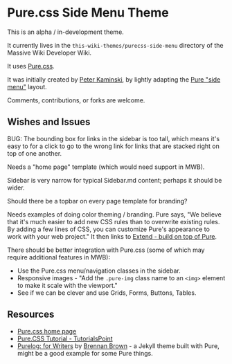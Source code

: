 # Pure.css Side Menu Theme

This is an alpha / in-development theme.

It currently lives in the `this-wiki-themes/purecss-side-menu` directory of the Massive Wiki Developer Wiki.

It uses [Pure.css](https://purecss.io/).

It was initially created by [Peter Kaminski](mailto:kaminski@istori.com), by lightly adapting the [Pure "side menu"](https://github.com/pure-css/pure/tree/master/site/static/layouts/side-menu) layout.

Comments, contributions, or forks are welcome.

## Wishes and Issues

BUG: The bounding box for links in the sidebar is too tall, which means it's easy to for a click to go to the wrong link for links that are stacked right on top of one another.

Needs a "home page" template (which would need support in MWB).

Sidebar is very narrow for typical Sidebar.md content; perhaps it should be wider.

Should there be a topbar on every page template for branding?

Needs examples of doing color theming / branding. Pure says, "We believe that it's much easier to add new CSS rules than to overwrite existing rules. By adding a few lines of CSS, you can customize Pure's appearance to work with your web project." It then links to [Extend - build on top of Pure](https://purecss.io/extend/).

There should be better integration with Pure.css (some of which may require additional features in MWB):

- Use the Pure.css menu/navigation classes in the sidebar.
- Responsive images - "Add the `.pure-img` class name to an `<img>` element to make it scale with the viewport."
- See if we can be clever and use Grids, Forms, Buttons, Tables.

## Resources

- [Pure.css home page](https://purecss.io/)
- [Pure.CSS Tutorial - TutorialsPoint](https://www.tutorialspoint.com/purecss/index.htm)
- [Purelog: for Writers](https://purelog.netlify.app/) by [Brennan Brown](https://brennanbrown.ca/) - a Jekyll theme built with Pure, might be a good example for some Pure things.